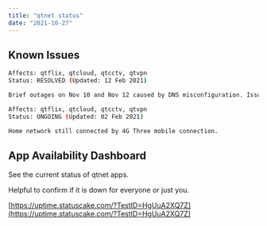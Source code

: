 ```yaml
---
title: "qtnet status"
date: "2021-10-27"
---
```

## Known Issues

```bash
Affects: qtflix, qtcloud, qtcctv, qtvpn
Status: RESOLVED (Updated: 12 Feb 2021)

Brief outages on Nov 10 and Nov 12 caused by DNS misconfiguration. Issue has been identified and resolved.
```

```bash
Affects: qtflix, qtcloud, qtcctv, qtvpn
Status: ONGOING (Updated: 02 Feb 2021)

Home network still connected by 4G Three mobile connection.
```


## App Availability Dashboard

See the current status of qtnet apps.

Helpful to confirm if it is down for everyone or just you.

[https://uptime.statuscake.com/?TestID=HgUuA2XQ7Z](https://uptime.statuscake.com/?TestID=HgUuA2XQ7Z)